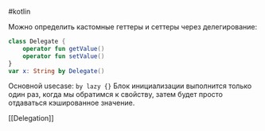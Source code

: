 #kotlin 

Можно определить кастомные геттеры и сеттеры через делегирование:
``` kotlin
class Delegate {
	operator fun getValue()
	operator fun setValue()
}
var x: String by Delegate()
```

Основной usecase:
`by lazy {}`
Блок инициализации выполнится только один раз, когда мы обратимся к свойству, затем будет просто отдаваться кэшированное значение.

[[Delegation]]